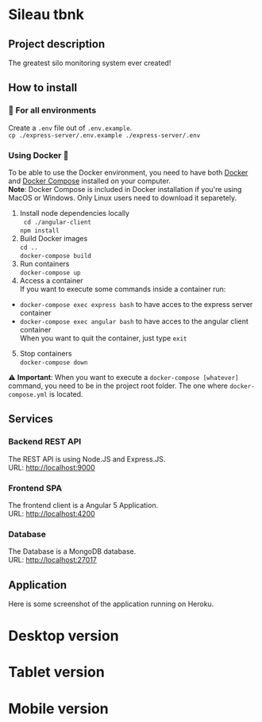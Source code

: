 # Sileau tbnk
## Project description
The greatest silo monitoring system ever created!
## How to install
### :pushpin: For all environments
Create a `.env` file out of `.env.example`.  
`cp ./express-server/.env.example ./express-server/.env`
### Using Docker :whale2:
To be able to use the Docker environment, you need to have both [Docker](https://www.docker.com/community-edition) and [Docker Compose](https://docs.docker.com/compose/install/#install-compose) installed on your computer.  
__Note__: Docker Compose is included in Docker installation if you're using MacOS or Windows. Only Linux users need to download it separetely.  
1. Install node dependencies locally  
` cd ./angular-client`  
`npm install`  
2. Build Docker images  
`cd ..`  
`docker-compose build`
3. Run containers  
`docker-compose up`
4. Access a container  
If you want to execute some commands inside a container run:  
 * `docker-compose exec express bash` to have acces to the express server container
 * `docker-compose exec angular bash` to have acces to the angular client container  
  When you want to quit the container, just type `exit`
5. Stop containers  
`docker-compose down`

:warning: **Important**: When you want to execute a `docker-compose [whatever]` command, you need to be in the project root folder. The one where 
`docker-compose.yml` is located.

## Services
### Backend REST API
The REST API is using Node.JS and Express.JS.  
URL: [http://localhost:9000](http://localhost:9000)
### Frontend SPA
The frontend client is a Angular 5 Application.  
URL: [http://localhost:4200](http://localhost:4200)
### Database 
The Database is a MongoDB database.  
URL: [http://localhost:27017](http://localhost:27017)

## Application
Here is some screenshot of the application running on Heroku.
# Desktop version

# Tablet version
# Mobile version
